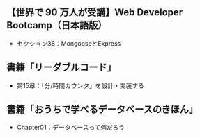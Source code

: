 ## 【世界で 90 万人が受講】Web Developer Bootcamp（日本語版）
- セクション38：MongooseとExpress

## 書籍「リーダブルコード」
- 第15章：「分/時間カウンタ」を設計・実装する

## 書籍「おうちで学べるデータベースのきほん」
- Chapter01：データベースって何だろう